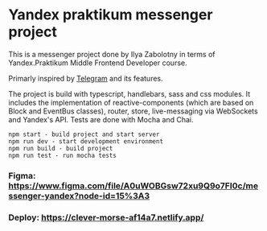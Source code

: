 # Yandex praktikum messenger project

This is a messenger project done by Ilya Zabolotny in terms of Yandex.Praktikum Middle Frontend Developer course.

Primarly inspired by [Telegram](https://web.telegram.org/) and its features.

The project is build with typescript, handlebars, sass and css modules. It includes the implementation of
reactive-components (which are based on Block and EventBus classes), router, store, live-messaging via WebSockets and Yandex's API.
Tests are done with Mocha and Chai.

```
npm start - build project and start server
npm run dev - start development environment
npm run build - build project
npm run test - run mocha tests
```

### Figma: https://www.figma.com/file/A0uWOBGsw72xu9Q9o7FI0c/messenger-yandex?node-id=15%3A3

### Deploy: https://clever-morse-af14a7.netlify.app/

